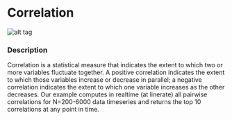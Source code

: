 # Correlation

![alt tag](http://appgallery.maxeler.com/v0.1/app/Correlation/icon)

### Description

Correlation is a statistical measure that indicates the extent to which two or more variables fluctuate together. A positive correlation indicates the extent to which those variables increase or decrease in parallel; a negative correlation indicates the extent to which one variable increases as the other decreases. Our example computes in realtime (at linerate) all pairwise correlations for N=200-6000 data timeseries and returns the top 10 correlations at any point in time.
